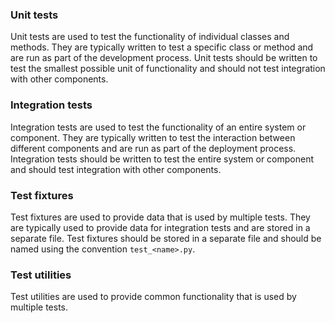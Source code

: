  ### Unit tests
 
 Unit tests are used to test the functionality of individual classes and methods. They are typically written to test a specific class or method and are run as part of the development process. Unit tests should be written to test the smallest possible unit of functionality and should not test integration with other components.
 
 ### Integration tests
 
 Integration tests are used to test the functionality of an entire system or component. They are typically written to test the interaction between different components and are run as part of the deployment process. Integration tests should be written to test the entire system or component and should test integration with other components.
 
 ### Test fixtures
 
 Test fixtures are used to provide data that is used by multiple tests. They are typically used to provide data for integration tests and are stored in a separate file. Test fixtures should be stored in a separate file and should be named using the convention `test_<name>.py`.
 
 ### Test utilities
 
 Test utilities are used to provide common functionality that is used by multiple tests.